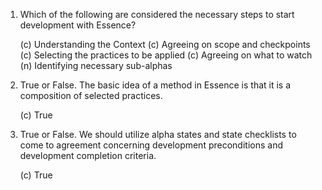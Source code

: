 1. Which of the following are considered the necessary steps to start development with Essence?

   (c) Understanding the Context
   (c) Agreeing on scope and checkpoints
   (c) Selecting the practices to be applied
   (c) Agreeing on what to watch
   (n) Identifying necessary sub-alphas

2. True or False. The basic idea of a method in Essence is that it is a composition of selected practices.

   (c) True

3. True or False. We should utilize alpha states and state checklists to come to agreement concerning development preconditions and development completion criteria.

   (c) True
